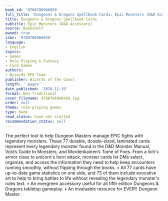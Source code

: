 ```yaml
---
book_id: '9780786966950'
full_title: 'Dungeons & Dragons Spellbook Cards: Epic Monsters (D&D Accessory)'
title: Dungeons & Dragons Spellbook Cards
subtitle: Epic Monsters (D&D Accessory)
source: Bookshelf
owned: true
isbn: '9780786966950'
language:
- English
topics:
- Games
- Role Playing & Fantasy
- Card Games
authors:
- Wizards RPG Team
publisher: Wizards of the Coast
length: ' pages'
date_published: '2019-11-19'
format: Non-Traditional
cover_filename: 9780786966950.jpg
order: null
theme: role-playing games
type: book
read_status: have not started
recommendation_status: null
---
```

The perfect tool to help Dungeon Masters manage EPIC fights with legendary monsters.
These 77 durable, double-sized, laminated cards represent every legendary monster found in the D&D Monster Manual, Volo’s Guide to Monsters, and Mordenkainen’s Tome of Foes. From a lich's armor class to unicorn's horn attack, monster cards let DMs select, organize, and access the information they need to help keep encounters running smoothly, without flipping through the books.
• All 77 cards have up-to-date game statistics on one side, and 73 of them include evocative art to help to bring battles to life without revealing the legendary monster's rules text.
• An evergreen accessory useful for all fifth edition Dungeons & Dragons tabletop gameplay.
• An invaluable resource for EVERY Dungeon Master.
